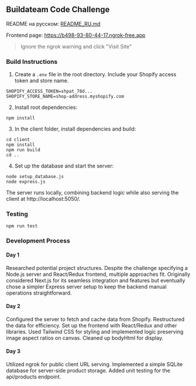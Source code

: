 ## Buildateam Code Challenge

README на русском: [README_RU.md](README_RU.md)

Frontend page: https://b498-93-80-44-17.ngrok-free.app

> Ignore the ngrok warning and click "Visit Site"

### Build Instructions

1. Create a `.env` file in the root directory. Include your Shopify access token and store name.

```env
SHOPIFY_ACCESS_TOKEN=shpat_78d...
SHOPIFY_STORE_NAME=shop-address.myshopify.com
```

2. Install root dependencies:

```
npm install
```

3. In the client folder, install dependencies and build:

```
cd client
npm install
npm run build
cd ..
```

4. Set up the database and start the server:

```
node setup_database.js
node express.js
```

The server runs locally, combining backend logic while also serving the client at http://localhost:5050/.

### Testing

```
npm run test
```

### Development Process

#### Day 1

Researched potential project structures. Despite the challenge specifying a Node.js server and React/Redux frontend, multiple approaches fit. Originally considered Next.js for its seamless integration and features but eventually chose a simpler Express server setup to keep the backend manual operations straightforward.

#### Day 2

Configured the server to fetch and cache data from Shopify. Restructured the data for efficiency. Set up the frontend with React/Redux and other libraries. Used Tailwind CSS for styling and implemented logic preserving image aspect ratios on canvas. Cleaned up bodyHtml for display.

#### Day 3

Utilized ngrok for public client URL serving. Implemented a simple SQLite database for server-side product storage. Added unit testing for the api/products endpoint.
